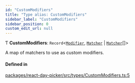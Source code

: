 ```yaml
---
id: "CustomModifiers"
title: "Type alias: CustomModifiers"
sidebar_label: "CustomModifiers"
sidebar_position: 0
custom_edit_url: null
---
```


Ƭ **CustomModifiers**: `Record`<[`Modifier`](Modifier), [`Matcher`](Matcher) \| [`Matcher`](Matcher)[]\>

A map of matchers to use as custom modifiers.

#### Defined in

[packages/react-day-picker/src/types/CustomModifiers.ts:5](https://github.com/gpbl/react-day-picker/blob/0df406c0/packages/react-day-picker/src/types/CustomModifiers.ts#L5)
